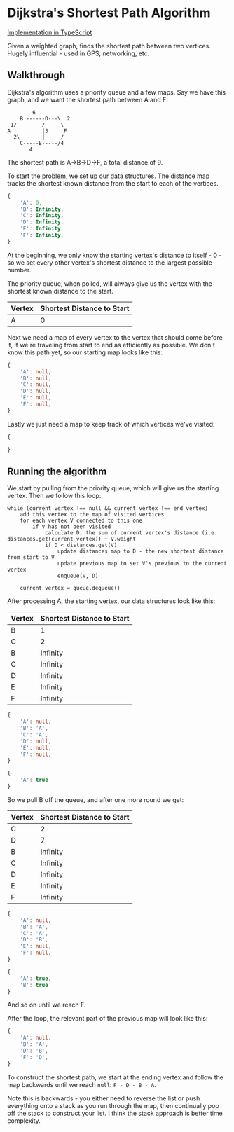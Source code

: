 # Dijkstra's Shortest Path Algorithm

[Implementation in TypeScript](https://gist.github.com/KiaFarhang/356d93644ff01c6323459a373e8b3cb2)

Given a weighted graph, finds the shortest path between two vertices. Hugely influential - used in GPS, networking, etc.

## Walkthrough

Dijkstra's algorithm uses a priority queue and a few maps. Say we have this graph, and we want the shortest path between A and F:


```
        6
    B ------D---\  2
 1/        /     \
A          |3     F
  2\       |     /
    C-----E-----/4
       4
```

The shortest path is A->B->D->F, a total distance of 9.

To start the problem, we set up our data structures. The distance map tracks the shortest known distance from the start to each of the vertices.

```typescript
{
    'A': 0,
    'B': Infinity,
    'C': Infinity,
    'D': Infinity,
    'E': Infinity,
    'F': Infinity,
}
```
At the beginning, we only know the starting vertex's distance to itself - 0 - so we set every other vertex's shortest distance to the largest possible number.

The priority queue, when polled, will always give us the vertex with the shortest known distance to the start.

| Vertex        | Shortest Distance to Start    
| ------------- |-------------|
| A             | 0             | 

Next we need a map of every vertex to the vertex that should come before it, if we're traveling from start to end as efficiently as possible. We don't know this path yet, so our starting map looks like this:

```typescript
{
    'A': null,
    'B': null,
    'C': null,
    'D': null,
    'E': null,
    'F': null,
}
```

Lastly we just need a map to keep track of which vertices we've visited:

```typescript
{

}
```

## Running the algorithm

We start by pulling from the priority queue, which will give us the starting vertex. Then we follow this loop:

```
while (current vertex !== null && current vertex !== end vertex)
    add this vertex to the map of visited vertices
    for each vertex V connected to this one
        if V has not been visited
            calculate D, the sum of current vertex's distance (i.e. distances.get(current vertex)) + V.weight
            if D < distances.get(V)
                update distances map to D - the new shortest distance from start to V
                update previous map to set V's previous to the current vertex
                enqueue(V, D)
    
    current vertex = queue.dequeue()
```

After processing A, the starting vertex, our data structures look like this:

| Vertex        | Shortest Distance to Start    
| ------------- |-------------|
| B             | 1             | 
| C             | 2             | 
| B             | Infinity      | 
| C             | Infinity      | 
| D             | Infinity      | 
| E             | Infinity      | 
| F             | Infinity      | 

```typescript
{
    'A': null,
    'B': 'A',
    'C': 'A',
    'D': null,
    'E': null,
    'F': null,
}
```

```typescript
{
    'A': true
}
```

So we pull B off the queue, and after one more round we get:

| Vertex        | Shortest Distance to Start    
| ------------- |-------------|
| C             | 2             | 
| D             | 7             | 
| B             | Infinity      | 
| C             | Infinity      | 
| D             | Infinity      | 
| E             | Infinity      | 
| F             | Infinity      | 

```typescript
{
    'A': null,
    'B': 'A',
    'C': 'A',
    'D': 'B',
    'E': null,
    'F': null,
}
```

```typescript
{
    'A': true,
    'B': true
}
```

And so on until we reach F.

After the loop, the relevant part of the previous map will look like this:

```typescript
{
    'A': null,
    'B': 'A',
    'D': 'B',
    'F': 'D',
}
```

To construct the shortest path, we start at the ending vertex and follow the map backwards until we reach `null`: `F - D - B - A`.

Note this is backwards - you either need to reverse the list or push everything onto a stack as you run through the map, then continually pop off the stack to construct your list. I think the stack approach is better time complexity.